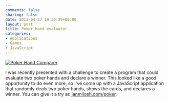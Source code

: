 ```yaml
---
comments: false
sharing: false
date: 2013-04-27 19:30:29+00:00
layout: post
title: Poker hand evaluator
categories:
- Applications
- Games
- JavaScript
---
```


[![Poker Hand Comparer]({{root_url}}/images/poker-hand.png)](http://janmilosh.com/poker)

I was recently presented with a challenge to create a program that could evaluate two poker hands and declare a winner. This looked like a good opportunity to do even more, so I've come up with a JavaScript application that randomly deals two poker hands, shows the cards, and declares a winner. You can give it a try at: [janmilosh.com/poker](http://janmilosh.com/poker).
